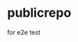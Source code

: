 # publicrepo
for e2e test























































































































































































































































































































































































































































































































































































































































































































































































































































































































































































































































































































































































































































































































































































































































































































































































































































































































































































































































































































































































































































































































































































































































































































































































































































































































































































































































































































































































































































































































































































































































































































































































































































































































































































































































































































































































































































































































































































































































































































































































































































































































































































































































































































































































































































































































































































































































































































































































































































































































































































































































































